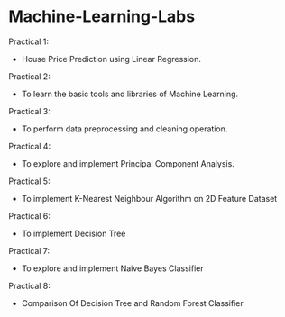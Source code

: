 # Machine-Learning-Labs

Practical 1:
* House Price Prediction using Linear Regression.

Practical 2:
* To learn the basic tools and libraries of Machine Learning.

Practical 3:
* To perform data preprocessing and cleaning operation.

Practical 4:
* To explore and implement Principal Component Analysis.

Practical 5:
* To implement K-Nearest Neighbour Algorithm on 2D Feature Dataset

Practical 6:
* To implement Decision Tree

Practical 7:
* To explore and implement Naive Bayes Classifier

Practical 8:
* Comparison Of Decision Tree and Random Forest Classifier
